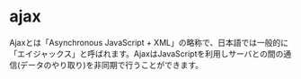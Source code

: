 # ajax
Ajaxとは「Asynchronous JavaScript + XML」の略称で、日本語では一般的に「エイジャックス」と呼ばれます。AjaxはJavaScriptを利用しサーバとの間の通信(データのやり取り)を非同期で行うことができます。
